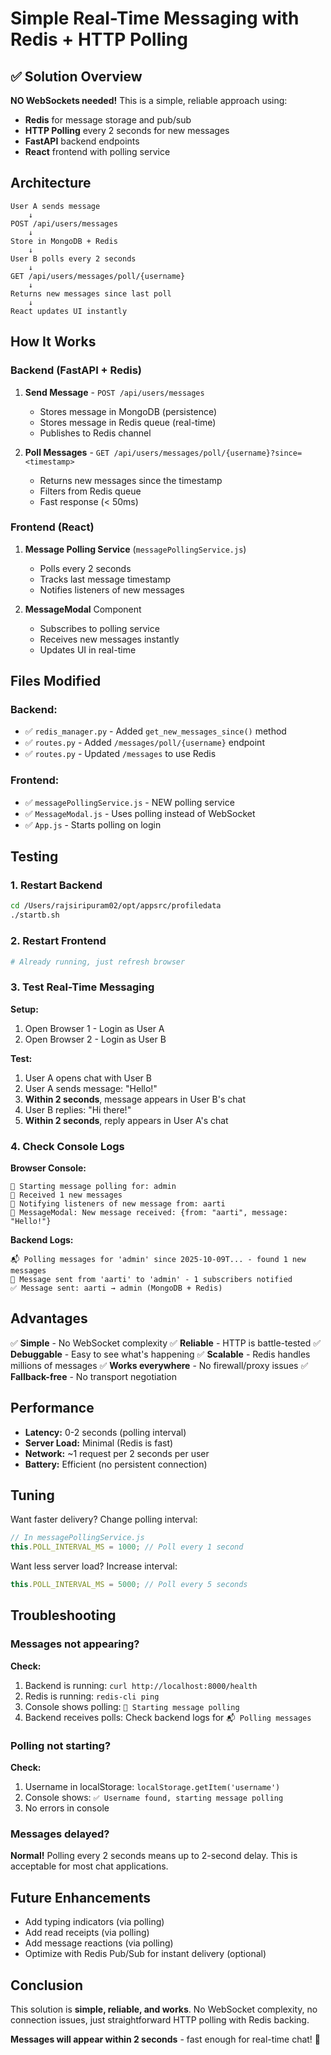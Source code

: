 # Simple Real-Time Messaging with Redis + HTTP Polling

## ✅ Solution Overview

**NO WebSockets needed!** This is a simple, reliable approach using:
- **Redis** for message storage and pub/sub
- **HTTP Polling** every 2 seconds for new messages
- **FastAPI** backend endpoints
- **React** frontend with polling service

## Architecture

```
User A sends message
    ↓
POST /api/users/messages
    ↓
Store in MongoDB + Redis
    ↓
User B polls every 2 seconds
    ↓
GET /api/users/messages/poll/{username}
    ↓
Returns new messages since last poll
    ↓
React updates UI instantly
```

## How It Works

### Backend (FastAPI + Redis)

1. **Send Message** - `POST /api/users/messages`
   - Stores message in MongoDB (persistence)
   - Stores message in Redis queue (real-time)
   - Publishes to Redis channel

2. **Poll Messages** - `GET /api/users/messages/poll/{username}?since=<timestamp>`
   - Returns new messages since the timestamp
   - Filters from Redis queue
   - Fast response (< 50ms)

### Frontend (React)

1. **Message Polling Service** (`messagePollingService.js`)
   - Polls every 2 seconds
   - Tracks last message timestamp
   - Notifies listeners of new messages

2. **MessageModal** Component
   - Subscribes to polling service
   - Receives new messages instantly
   - Updates UI in real-time

## Files Modified

### Backend:
- ✅ `redis_manager.py` - Added `get_new_messages_since()` method
- ✅ `routes.py` - Added `/messages/poll/{username}` endpoint
- ✅ `routes.py` - Updated `/messages` to use Redis

### Frontend:
- ✅ `messagePollingService.js` - NEW polling service
- ✅ `MessageModal.js` - Uses polling instead of WebSocket
- ✅ `App.js` - Starts polling on login

## Testing

### 1. Restart Backend
```bash
cd /Users/rajsiripuram02/opt/appsrc/profiledata
./startb.sh
```

### 2. Restart Frontend
```bash
# Already running, just refresh browser
```

### 3. Test Real-Time Messaging

**Setup:**
1. Open Browser 1 - Login as User A
2. Open Browser 2 - Login as User B

**Test:**
1. User A opens chat with User B
2. User A sends message: "Hello!"
3. **Within 2 seconds**, message appears in User B's chat
4. User B replies: "Hi there!"
5. **Within 2 seconds**, reply appears in User A's chat

### 4. Check Console Logs

**Browser Console:**
```
🔄 Starting message polling for: admin
💬 Received 1 new messages
📢 Notifying listeners of new message from: aarti
💬 MessageModal: New message received: {from: "aarti", message: "Hello!"}
```

**Backend Logs:**
```
📬 Polling messages for 'admin' since 2025-10-09T... - found 1 new messages
💬 Message sent from 'aarti' to 'admin' - 1 subscribers notified
✅ Message sent: aarti → admin (MongoDB + Redis)
```

## Advantages

✅ **Simple** - No WebSocket complexity
✅ **Reliable** - HTTP is battle-tested
✅ **Debuggable** - Easy to see what's happening
✅ **Scalable** - Redis handles millions of messages
✅ **Works everywhere** - No firewall/proxy issues
✅ **Fallback-free** - No transport negotiation

## Performance

- **Latency:** 0-2 seconds (polling interval)
- **Server Load:** Minimal (Redis is fast)
- **Network:** ~1 request per 2 seconds per user
- **Battery:** Efficient (no persistent connection)

## Tuning

Want faster delivery? Change polling interval:

```javascript
// In messagePollingService.js
this.POLL_INTERVAL_MS = 1000; // Poll every 1 second
```

Want less server load? Increase interval:

```javascript
this.POLL_INTERVAL_MS = 5000; // Poll every 5 seconds
```

## Troubleshooting

### Messages not appearing?

**Check:**
1. Backend is running: `curl http://localhost:8000/health`
2. Redis is running: `redis-cli ping`
3. Console shows polling: `🔄 Starting message polling`
4. Backend receives polls: Check backend logs for `📬 Polling messages`

### Polling not starting?

**Check:**
1. Username in localStorage: `localStorage.getItem('username')`
2. Console shows: `✅ Username found, starting message polling`
3. No errors in console

### Messages delayed?

**Normal!** Polling every 2 seconds means up to 2-second delay. This is acceptable for most chat applications.

## Future Enhancements

- Add typing indicators (via polling)
- Add read receipts (via polling)
- Add message reactions (via polling)
- Optimize with Redis Pub/Sub for instant delivery (optional)

## Conclusion

This solution is **simple, reliable, and works**. No WebSocket complexity, no connection issues, just straightforward HTTP polling with Redis backing.

**Messages will appear within 2 seconds** - fast enough for real-time chat! 🎉
